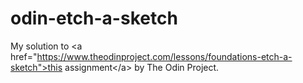 # odin-etch-a-sketch
My solution to &lt;a href="https://www.theodinproject.com/lessons/foundations-etch-a-sketch">this assignment&lt;/a> by The Odin Project.
